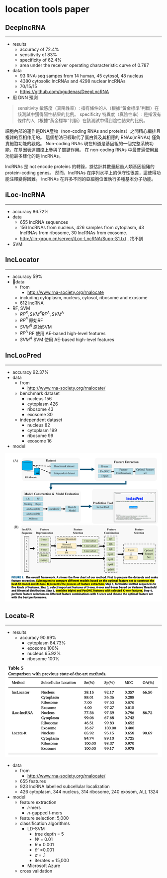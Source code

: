 # location tools paper

## DeeplncRNA

---

- results
  - accuracy of 72.4%
  - sensitivity of 83%
  - specificity of 62.4%
  - area under the receiver operating characteristic curve of 0.787
- data
  - 93 RNA-seq sampes from 14 human, 45 cytosol, 48 nucleus
  - 4380 cytosolic lncRNAs and 4298 nuclear lncRNAs
  - 70/15/15
  - https://github.com/bgudenas/DeepLncRNA
- 用 DNN 預測

> sensitivity 敏感度（真陽性率）: 指有條件的人（根據“黃金標準”判斷）在該測試中獲得陽性結果的比例。
> specificity 特異度（真陰性率）: 是指沒有條件的人（根據“黃金標準”判斷）在該測試中得到陰性結果的比例。

細胞內部的運作是DNA產物（non-coding RNAs and proteins）之間精心編排且複雜的互相作用的。
這個想法已經取代了蛋白質及其相應的 RNAs(mRNAs) 僅負責細胞功能的觀點。
Non-coding RNAs 現在知道是基因組的一個完整系統功能，在基因表達調控上參與了關鍵作用。
在 non-coding RNAs 中最普遍使用且功能最多樣化的是 lncRNAs。

lncRNAs 是 not encode proteins 的轉錄，據估計其數量超過人類基因組豬的 protein-coding genes。
然而，lncRNAs 在序列水平上的保守性很差，這使得功能注釋變得困難。
lncRNAs 在許多不同的亞細胞位置執行多種基本分子功能。

## iLoc-lncRNA

---

- accuracy 86.72%
- data
  - 655 lncRNA sequences
  - 156 lncRNAs from nucleus, 426 samples from cytoplasm, 43 lncRNAs from ribosome, 30 lncRNAs from exosome.
  - http://lin-group.cn/server/iLoc-LncRNA/Supp-S1.txt , 找不到
- SVM

## lncLocator

---

- accuracy 59%
- data
  - from
    - http://www.rna-society.org/rnalocate
  - including cytoplasm, nucleus, cytosol, ribosome and exosome
  - 612 lncRNA
- RF, SVM
  - $RF^R, SVM^R RF^A, SVM^A$
  - $RF^R$ 原始RF
  - $SVM^R$ 原始SVM
  - $RF^A$ RF 使用 AE-based high-level features
  - $SVM^A$ SVM 使用 AE-based high-level features

## lncLocPred

---

- accuracy 92.37%
- data
  - from
    <!-- - RNALocate, paper -->
    - http://www.rna-society.org/rnalocate/
  - benchmark dataset
    - nucleus 156
    - cytoplasm 426
    - ribosome 43
    - exosome 30
  - independent dataset
    - nucleus 82
    - cytoplasm 199
    - ribosome 99
    - exosome 16
- model

![lncLocPred_figure1](../image/lncLocPred_figure1.png)

## Locate-R

---

- results
  - accuracy 90.69%
    - cytoplasm 84.73%
    - exosome 100%
    - nucleus 65.92%
    - ribosome 100%

![Table5](../image/locate-R_table5.png)

- data
  - from
    - http://www.rna-society.org/rnalocate/
  - 655 features
  - 923 lncRNA labelled subcellular localization
  - 426 cytoplasm, 344 nucleus, 314 ribosome, 240 exosom, ALL 1324
- model
  - feature extraction
    - $l$-mers
    - $n$-gapped $l$-mers
  - feature selection: 5,000
  - classification algorithms
    - LD-SVM
      - tree depth = 5
      - $W$ = 0.01
      - $\theta$ = 0.001
      - $\theta$' =0.001
      - $\sigma$ = .1
      - iterates = 15,000
    - Microsoft Azure
  - cross validation
